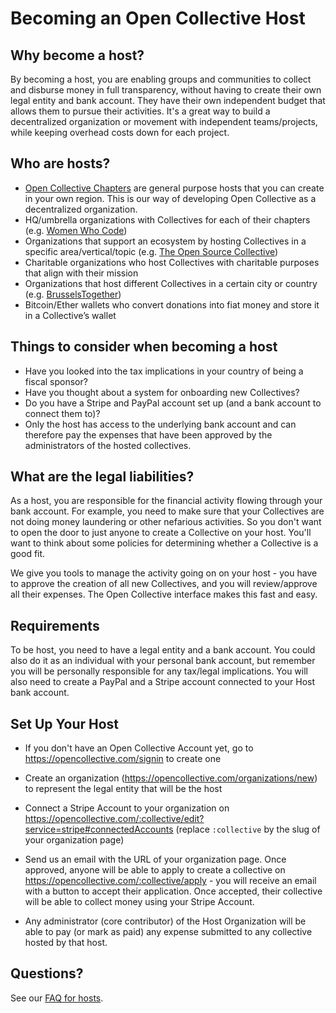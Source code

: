 # Becoming an Open Collective Host

## Why become a host?

By becoming a host, you are enabling groups and communities to collect and disburse money in full transparency, without having to create their own legal entity and bank account. They have their own independent budget that allows them to pursue their activities. It's a great way to build a decentralized organization or movement with independent teams/projects, while keeping overhead costs down for each project.

## Who are hosts?

- [Open Collective Chapters](https://opencollective.com/chapters) are general purpose hosts that you can create in your own region. This is our way of developing Open Collective as a decentralized organization.
- HQ/umbrella organizations with Collectives for each of their chapters (e.g. [Women Who Code](https://opencollective.com/wwcode))
- Organizations that support an ecosystem by hosting Collectives in a specific area/vertical/topic (e.g. [The Open Source Collective](https://opencollective.com/opensource))
- Charitable organizations who host Collectives with charitable purposes that align with their mission
- Organizations that host different Collectives in a certain city or country (e.g. [BrusselsTogether](https://opencollective.com/brusselstogether))
- Bitcoin/Ether wallets who convert donations into fiat money and store it in a Collective’s wallet

## Things to consider when becoming a host

- Have you looked into the tax implications in your country of being a fiscal sponsor?
- Have you thought about a system for onboarding new Collectives?
- Do you have a Stripe and PayPal account set up (and a bank account to connect them to)?
- Only the host has access to the underlying bank account and can therefore pay the expenses that have been approved by the administrators of the hosted collectives.

## What are the legal liabilities?

As a host, you are responsible for the financial activity flowing through your bank account. For example, you need to make sure that your Collectives are not doing money laundering or other nefarious activities. So you don't want to open the door to just anyone to create a Collective on your host. You'll want to think about some policies for determining whether a Collective is a good fit.

We give you tools to manage the activity going on on your host - you have to approve the creation of all new Collectives, and you will review/approve all their expenses. The Open Collective interface makes this fast and easy.

## Requirements

To be host, you need to have a legal entity and a bank account. You could also do it as an individual with your personal bank account, but remember you will be personally responsible for any tax/legal implications. You will also need to create a PayPal and a Stripe account connected to your Host bank account.

## Set Up Your Host

- If you don't have an Open Collective Account yet, go to https://opencollective.com/signin to create one

- Create an organization (https://opencollective.com/organizations/new) to represent the legal entity that will be the host

- Connect a Stripe Account to your organization on https://opencollective.com/:collective/edit?service=stripe#connectedAccounts (replace `:collective` by the slug of your organization page)

- Send us an email with the URL of your organization page. Once approved, anyone will be able to apply to create a collective on https://opencollective.com/:collective/apply - you will receive an email with a button to accept their application. Once accepted, their collective will be able to collect money using your Stripe Account.

- Any administrator (core contributor) of the Host Organization will be able to pay (or mark as paid) any expense submitted to any collective hosted by that host.

## Questions?

See our [FAQ for hosts](hosts).
